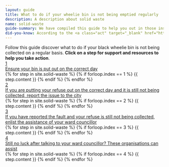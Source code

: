 ```yaml
---
layout: guide
title: What to do if your wheelie bin is not being emptied regularly
description: A description about solid waste
name: solid-waste
guide-summary: We have compiled this guide to help you out in those instances where solid waste is not being removed as expected
did-you-know: According to the <a class="act" target="_blank" href="http://www.dwa.gov.za/Documents/sanitation/17005SC_POLICY_National%20Sanitation%20Policy%202016%20FINAL310117.pdf"> <i class="fa fa-fw fa-gavel" aria-hidden="true"></i> National Sanitation Policy, 2016</a> everyone in South Africa has the right to access to basic sanitation (including refuse / solid waste removal).
---
```

<div class="guide">
  <div class="description">Follow this guide discover what to do if your black wheelie bin is not being collected on a regular basis. <b>Click on a step for support and resources to help you take action</b>.</div>

  <div class="single-step">
    <a href="1" class="title-box">
      <div class="circle">1</div>
      <div class="title">Ensure your bin is put out on the correct day</div>
    </a>
    <div class="content">
      {% for step in site.solid-waste %}
        {% if forloop.index == 1 %}
          {{ step.content }}
        {% endif %}
      {% endfor %}
    </div>
  </div>
  <div class="single-step">
    <a href="2" class="title-box">
      <div class="circle">2</div>
      <div class="title">If you are putting your refuse out on the correct day and it is still not being collected, report the issue to the city</div>
    </a>
    <div class="content">
      {% for step in site.solid-waste %}
        {% if forloop.index == 2 %}
          {{ step.content }}
        {% endif %}
      {% endfor %}
    </div>
  </div>
  <div class="single-step">
    <a href="3" class="title-box">
      <div class="circle">3</div>
      <div class="title">If you have reported the fault and your refuse is still not being collected, enlist the assistance of your ward councillor</div>
    </a>
    <div class="content">
      {% for step in site.solid-waste %}
        {% if forloop.index == 3 %}
          {{ step.content }}
        {% endif %}
      {% endfor %}
    </div>
  </div>
  <div class="single-step">
    <a href="4" class="title-box">
      <div class="circle">4</div>
      <div class="title">Still no luck after talking to your ward councillor? These organisations can assist</div>
    </a>
    <div class="content">
      {% for step in site.solid-waste %}
        {% if forloop.index == 4 %}
          {{ step.content }}
        {% endif %}
      {% endfor %}
    </div>
  </div>
</div>